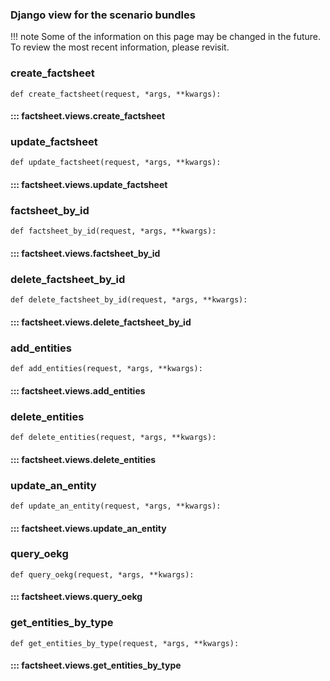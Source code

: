 ### Django view for the scenario bundles

!!! note
    Some of the information on this page may be changed in the future. To review the most recent information, please revisit.

### create_factsheet

`def create_factsheet(request, *args, **kwargs):`

#### ::: factsheet.views.create_factsheet

### update_factsheet

`def update_factsheet(request, *args, **kwargs):`

#### ::: factsheet.views.update_factsheet

### factsheet_by_id

`def factsheet_by_id(request, *args, **kwargs):`

#### ::: factsheet.views.factsheet_by_id

### delete_factsheet_by_id

`def delete_factsheet_by_id(request, *args, **kwargs):`

#### ::: factsheet.views.delete_factsheet_by_id

### add_entities

`def add_entities(request, *args, **kwargs):`

#### ::: factsheet.views.add_entities

### delete_entities

`def delete_entities(request, *args, **kwargs):`

#### ::: factsheet.views.delete_entities

### update_an_entity

`def update_an_entity(request, *args, **kwargs):`

#### ::: factsheet.views.update_an_entity

### query_oekg

`def query_oekg(request, *args, **kwargs):`

#### ::: factsheet.views.query_oekg

### get_entities_by_type

`def get_entities_by_type(request, *args, **kwargs):`

#### ::: factsheet.views.get_entities_by_type
